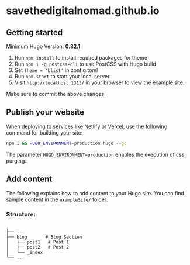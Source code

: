 # savethedigitalnomad.github.io

## Getting started

Minimum Hugo Version: **0.82.1**

1. Run `npm install` to install required packages for theme
2. Run `npm i -g postcss-cli` to use PostCSS with Hugo build
3. Set `theme = 'blist'` in config.toml
4. Run `npm start` to start your local server
5. Visit `http://localhost:1313/` in your browser to view the example site.

Make sure to commit the above changes.

## Publish your website

When deploying to services like Netlify or Vercel, use the following command for building your site:

```sh
npm i && HUGO_ENVIRONMENT=production hugo --gc
```
The parameter `HUGO_ENVIRONMENT=production` enables the execution of css purging.

## Add content

The following explains how to add content to your Hugo site. You can find sample content in the `exampleSite/` folder.

### Structure:

    .
    ├── ...
    ├── blog       # Blog Section
    │   ├── post1   # Post 1
    │   ├── post2   # Post 2
    │   └── _index
    └── ...